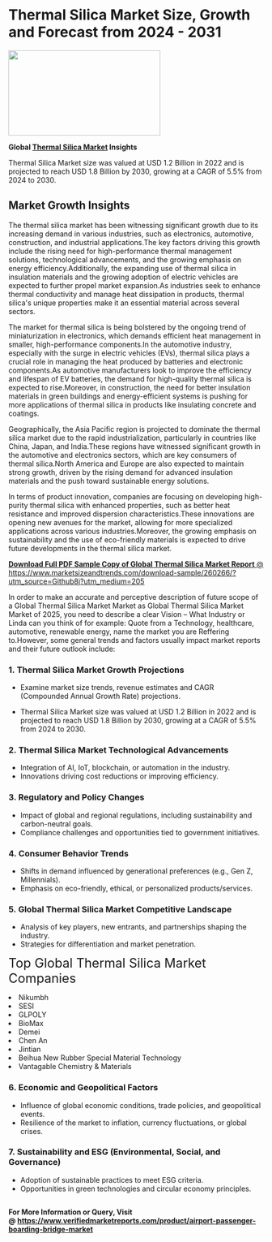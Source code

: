 <H1>Thermal Silica Market Size, Growth and Forecast from 2024 - 2031</H1><img class="aligncenter size-medium wp-image-584254" src="https://thirdeyenews.in/wp-content/uploads/2024/09/Global-Market-Research-300x168.jpeg" alt="" width="300" height="168" /><p><strong>Global&nbsp;<a href="https://www.marketsizeandtrends.com/download-sample/260266/?utm_source=Github8j?utm_medium=205">Thermal Silica Market</a> Insights</strong></p><p>Thermal Silica Market size was valued at USD 1.2 Billion in 2022 and is projected to reach USD 1.8 Billion by 2030, growing at a CAGR of 5.5% from 2024 to 2030.</p><p><h2>Market Growth Insights</h2> <p>The thermal silica market has been witnessing significant growth due to its increasing demand in various industries, such as electronics, automotive, construction, and industrial applications.The key factors driving this growth include the rising need for high-performance thermal management solutions, technological advancements, and the growing emphasis on energy efficiency.Additionally, the expanding use of thermal silica in insulation materials and the growing adoption of electric vehicles are expected to further propel market expansion.As industries seek to enhance thermal conductivity and manage heat dissipation in products, thermal silica's unique properties make it an essential material across several sectors.</p> <p><a href="#"></a></p> <p>The market for thermal silica is being bolstered by the ongoing trend of miniaturization in electronics, which demands efficient heat management in smaller, high-performance components.In the automotive industry, especially with the surge in electric vehicles (EVs), thermal silica plays a crucial role in managing the heat produced by batteries and electronic components.As automotive manufacturers look to improve the efficiency and lifespan of EV batteries, the demand for high-quality thermal silica is expected to rise.Moreover, in construction, the need for better insulation materials in green buildings and energy-efficient systems is pushing for more applications of thermal silica in products like insulating concrete and coatings.</p> <p>Geographically, the Asia Pacific region is projected to dominate the thermal silica market due to the rapid industrialization, particularly in countries like China, Japan, and India.These regions have witnessed significant growth in the automotive and electronics sectors, which are key consumers of thermal silica.North America and Europe are also expected to maintain strong growth, driven by the rising demand for advanced insulation materials and the push toward sustainable energy solutions.</p> <p>In terms of product innovation, companies are focusing on developing high-purity thermal silica with enhanced properties, such as better heat resistance and improved dispersion characteristics.These innovations are opening new avenues for the market, allowing for more specialized applications across various industries.Moreover, the growing emphasis on sustainability and the use of eco-friendly materials is expected to drive future developments in the thermal silica market.</p> <p><a href="#"></p><p><span class=""><strong>Download Full PDF Sample Copy of Global Thermal Silica Market Report</strong> @ <a href="https://www.marketsizeandtrends.com/download-sample/260266/?utm_source=Github8j?utm_medium=205" target="_blank">https://www.marketsizeandtrends.com/download-sample/260266/?utm_source=Github8j?utm_medium=205</a></span></p><p>In order to make an accurate and perceptive description of future scope of a Global&nbsp;Thermal Silica Market Market as Global&nbsp;Thermal Silica Market Market of 2025, you need to describe a clear Vision &ndash; What Industry or Linda can you think of for example: Quote from a Technology, healthcare, automotive, renewable energy, name the market you are Reffering to.However, some general trends and factors usually impact market reports and their future outlook include:</p><h3>1.&nbsp;<strong>Thermal Silica Market Growth Projections</strong></h3><ul><li>Examine market size trends, revenue estimates and CAGR (Compounded Annual Growth Rate) projections.</li><li><p>Thermal Silica Market size was valued at USD 1.2 Billion in 2022 and is projected to reach USD 1.8 Billion by 2030, growing at a CAGR of 5.5% from 2024 to 2030.</p></li></ul><h3>2.&nbsp;<strong>Thermal Silica Market Technological Advancements</strong></h3><ul><li>Integration of AI, IoT, blockchain, or automation in the industry.</li><li>Innovations driving cost reductions or improving efficiency.</li></ul><h3>3.&nbsp;<strong>Regulatory and Policy Changes</strong></h3><ul><li>Impact of global and regional regulations, including sustainability and carbon-neutral goals.</li><li>Compliance challenges and opportunities tied to government initiatives.</li></ul><h3>4.&nbsp;<strong>Consumer Behavior Trends</strong></h3><ul><li>Shifts in demand influenced by generational preferences (e.g., Gen Z, Millennials).</li><li>Emphasis on eco-friendly, ethical, or personalized products/services.</li></ul><h3>5.&nbsp;<strong>Global Thermal Silica Market Competitive Landscape</strong></h3><ul><li>Analysis of key players, new entrants, and partnerships shaping the industry.</li><li>Strategies for differentiation and market penetration.</li></ul><p data-pm-slice="1 1 []"><span style="color: inherit; font-family: inherit; font-size: 25px;">Top Global Thermal Silica Market Companies</span></p><div class="" data-test-id=""><p><li>Nikumbh</li><li> SESI</li><li> GLPOLY</li><li> BioMax</li><li> Demei</li><li> Chen An</li><li> Jintian</li><li> Beihua New Rubber Special Material Technology</li><li> Vantagable Chemistry & Materials</li></p></div><h3>6.&nbsp;<strong>Economic and Geopolitical Factors</strong></h3><ul><li>Influence of global economic conditions, trade policies, and geopolitical events.</li><li>Resilience of the market to inflation, currency fluctuations, or global crises.</li></ul><h3>7.&nbsp;<strong>Sustainability and ESG (Environmental, Social, and Governance)</strong></h3><ul><li>Adoption of sustainable practices to meet ESG criteria.</li><li>Opportunities in green technologies and circular economy principles.</li></ul><h2><strong style="font-size: 14px;">For More Information or Query, Visit @&nbsp;</strong><a style="background-color: #ffffff; font-size: 14px;" href="https://www.marketsizeandtrends.com/report/thermal-silica-market/" target="_blank">https://www.verifiedmarketreports.com/product/airport-passenger-boarding-bridge-market</a></h2>